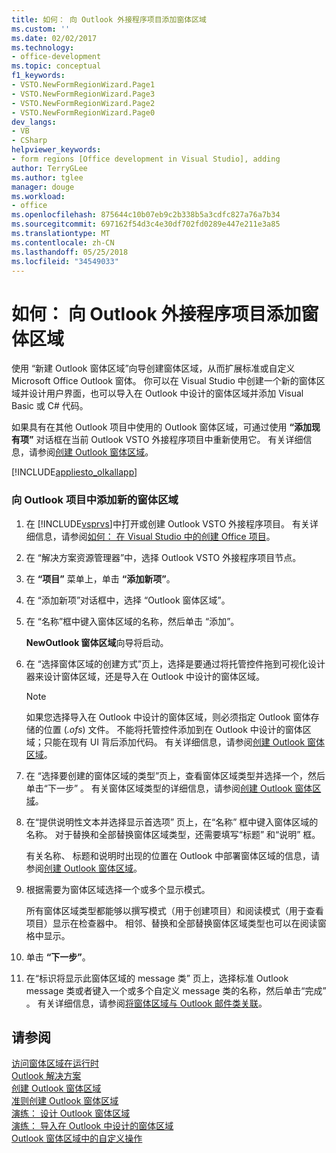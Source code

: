 ```yaml
---
title: 如何： 向 Outlook 外接程序项目添加窗体区域
ms.custom: ''
ms.date: 02/02/2017
ms.technology:
- office-development
ms.topic: conceptual
f1_keywords:
- VSTO.NewFormRegionWizard.Page1
- VSTO.NewFormRegionWizard.Page3
- VSTO.NewFormRegionWizard.Page2
- VSTO.NewFormRegionWizard.Page0
dev_langs:
- VB
- CSharp
helpviewer_keywords:
- form regions [Office development in Visual Studio], adding
author: TerryGLee
ms.author: tglee
manager: douge
ms.workload:
- office
ms.openlocfilehash: 875644c10b07eb9c2b338b5a3cdfc827a76a7b34
ms.sourcegitcommit: 697162f54d3c4e30df702fd0289e447e211e3a85
ms.translationtype: MT
ms.contentlocale: zh-CN
ms.lasthandoff: 05/25/2018
ms.locfileid: "34549033"
---
```

# <a name="how-to-add-a-form-region-to-an-outlook-add-in-project"></a>如何： 向 Outlook 外接程序项目添加窗体区域
  使用  “新建 Outlook 窗体区域”向导创建窗体区域，从而扩展标准或自定义 Microsoft Office Outlook 窗体。 你可以在 Visual Studio 中创建一个新的窗体区域并设计用户界面，也可以导入在 Outlook 中设计的窗体区域并添加 Visual Basic 或 C# 代码。  
  
 如果具有在其他 Outlook 项目中使用的 Outlook 窗体区域，可通过使用 **“添加现有项”** 对话框在当前 Outlook VSTO 外接程序项目中重新使用它。 有关详细信息，请参阅[创建 Outlook 窗体区域](../vsto/creating-outlook-form-regions.md)。  
  
 [!INCLUDE[appliesto_olkallapp](../vsto/includes/appliesto-olkallapp-md.md)]  
  
### <a name="to-add-a-new-form-region-to-an-outlook-project"></a>向 Outlook 项目中添加新的窗体区域  
  
1.  在 [!INCLUDE[vsprvs](../sharepoint/includes/vsprvs-md.md)]中打开或创建 Outlook VSTO 外接程序项目。 有关详细信息，请参阅[如何： 在 Visual Studio 中的创建 Office 项目](../vsto/how-to-create-office-projects-in-visual-studio.md)。  
  
2.  在 “解决方案资源管理器”中，选择 Outlook VSTO 外接程序项目节点。  
  
3.  在 **“项目”** 菜单上，单击 **“添加新项”**。  
  
4.  在  “添加新项”对话框中，选择 “Outlook 窗体区域”。  
  
5.  在  “名称”框中键入窗体区域的名称，然后单击 “添加”。  
  
     **NewOutlook 窗体区域**向导将启动。  
  
6.  在  “选择窗体区域的创建方式”页上，选择是要通过将托管控件拖到可视化设计器来设计窗体区域，还是导入在 Outlook 中设计的窗体区域。  
  
    > [!NOTE]  
    >  如果您选择导入在 Outlook 中设计的窗体区域，则必须指定 Outlook 窗体存储的位置 (*.ofs*) 文件。 不能将托管控件添加到在 Outlook 中设计的窗体区域；只能在现有 UI 背后添加代码。 有关详细信息，请参阅[创建 Outlook 窗体区域](../vsto/creating-outlook-form-regions.md)。  
  
7.  在  “选择要创建的窗体区域的类型”页上，查看窗体区域类型并选择一个，然后单击“下一步” 。 有关窗体区域类型的详细信息，请参阅[创建 Outlook 窗体区域](../vsto/creating-outlook-form-regions.md)。  
  
8.  在“提供说明性文本并选择显示首选项”  页上，在“名称”  框中键入窗体区域的名称。 对于替换和全部替换窗体区域类型，还需要填写“标题”  和“说明”  框。  
  
     有关名称、 标题和说明时出现的位置在 Outlook 中部署窗体区域的信息，请参阅[创建 Outlook 窗体区域](../vsto/creating-outlook-form-regions.md)。  
  
9. 根据需要为窗体区域选择一个或多个显示模式。  
  
     所有窗体区域类型都能够以撰写模式（用于创建项目）和阅读模式（用于查看项目）显示在检查器中。 相邻、替换和全部替换窗体区域类型也可以在阅读窗格中显示。  
  
10. 单击 **“下一步”**。  
  
11. 在“标识将显示此窗体区域的 message 类”  页上，选择标准 Outlook message 类或者键入一个或多个自定义 message 类的名称，然后单击“完成” 。 有关详细信息，请参阅[将窗体区域与 Outlook 邮件类关联](../vsto/associating-a-form-region-with-an-outlook-message-class.md)。  
  
## <a name="see-also"></a>请参阅  
 [访问窗体区域在运行时](../vsto/accessing-a-form-region-at-run-time.md)   
 [Outlook 解决方案](../vsto/outlook-solutions.md)   
 [创建 Outlook 窗体区域](../vsto/creating-outlook-form-regions.md)   
 [准则创建 Outlook 窗体区域](../vsto/guidelines-for-creating-outlook-form-regions.md)   
 [演练： 设计 Outlook 窗体区域](../vsto/walkthrough-designing-an-outlook-form-region.md)   
 [演练： 导入在 Outlook 中设计的窗体区域](../vsto/walkthrough-importing-a-form-region-that-is-designed-in-outlook.md)   
 [Outlook 窗体区域中的自定义操作](../vsto/custom-actions-in-outlook-form-regions.md)  
  